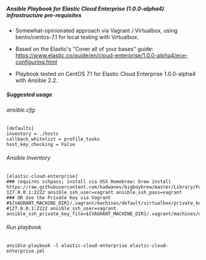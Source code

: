 ##### Ansible Playbook for Elastic Cloud Enterprise (1.0.0-alpha4) infrastructure pre-requisites

* Somewhat-opinionated approach via Vagrant / Virtualbox, using bento/centos-7.1 for local testing with Virtualbox.

* Based on the Elastic's "Cover all of your bases" guide:
 https://www.elastic.co/guide/en/cloud-enterprise/1.0.0-alpha4/ece-configuring.html

* Playbook tested on CentOS 7.1 for Elastic Cloud Enterprise 1.0.0-alpha4 with Ansible 2.2.

##### Suggested usage
###### ansible.cfg:
```
[defaults]
inventory = ./hosts
callback_whitelist = profile_tasks
host_key_checking = False
```

###### Ansible Inventory
```
[elastic-cloud-enterprise]
### requires sshpass; install via OSX Homebrew: brew install https://raw.githubusercontent.com/kadwanev/bigboybrew/master/Library/Formula/sshpass.rb
127.0.0.1:2222 ansible_ssh_user=vagrant ansible_ssh_pass=vagrant
### OR Use the Private Key via Vagrant #${VAGRANT_MACHINE_DIR}/.vagrant/machines/default/virtualbox/private_key
#127.0.0.1:2222 ansible_ssh_user=vagrant ansible_ssh_private_key_file=${VAGRANT_MACHINE_DIR}/.vagrant/machines/default/virtualbox/private_key

```

###### Run playbook
```ansible-playbook -l elastic-cloud-enterprise elastic-cloud-enterprise.yml```
